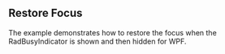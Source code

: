 ## Restore Focus
The example demonstrates how to restore the focus when the RadBusyIndicator is shown and then hidden for WPF.

[//]: <keywords:hidden, shown, isbusy>